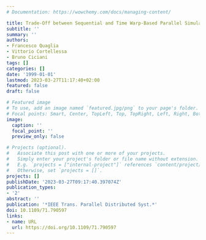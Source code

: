 ```yaml
---
# Documentation: https://wowchemy.com/docs/managing-content/

title: Trade-Off between Sequential and Time Warp-Based Parallel Simulation
subtitle: ''
summary: ''
authors:
- Francesco Quaglia
- Vittorio Cortellessa
- Bruno Ciciani
tags: []
categories: []
date: '1999-01-01'
lastmod: 2023-03-27T11:17:40+02:00
featured: false
draft: false

# Featured image
# To use, add an image named `featured.jpg/png` to your page's folder.
# Focal points: Smart, Center, TopLeft, Top, TopRight, Left, Right, BottomLeft, Bottom, BottomRight.
image:
  caption: ''
  focal_point: ''
  preview_only: false

# Projects (optional).
#   Associate this post with one or more of your projects.
#   Simply enter your project's folder or file name without extension.
#   E.g. `projects = ["internal-project"]` references `content/project/deep-learning/index.md`.
#   Otherwise, set `projects = []`.
projects: []
publishDate: '2023-03-27T09:17:40.397074Z'
publication_types:
- '2'
abstract: ''
publication: '*IEEE Trans. Parallel Distributed Syst.*'
doi: 10.1109/71.790597
links:
- name: URL
  url: https://doi.org/10.1109/71.790597
---
```


